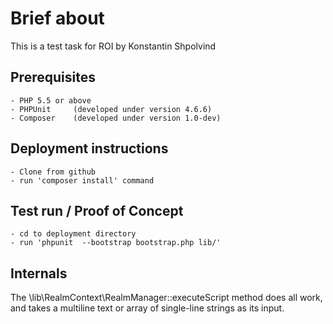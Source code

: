 Brief about
=========================
This is a test task for ROI by Konstantin Shpolvind


Prerequisites
------------
    - PHP 5.5 or above
    - PHPUnit     (developed under version 4.6.6)
    - Composer    (developed under version 1.0-dev)


Deployment instructions
------------------
    - Clone from github
    - run 'composer install' command


Test run / Proof of Concept
---------------
    - cd to deployment directory
    - run 'phpunit  --bootstrap bootstrap.php lib/'


Internals
---------------
The \lib\RealmContext\RealmManager::executeScript method does all work,
and takes a multiline text or array of single-line strings as its input.
